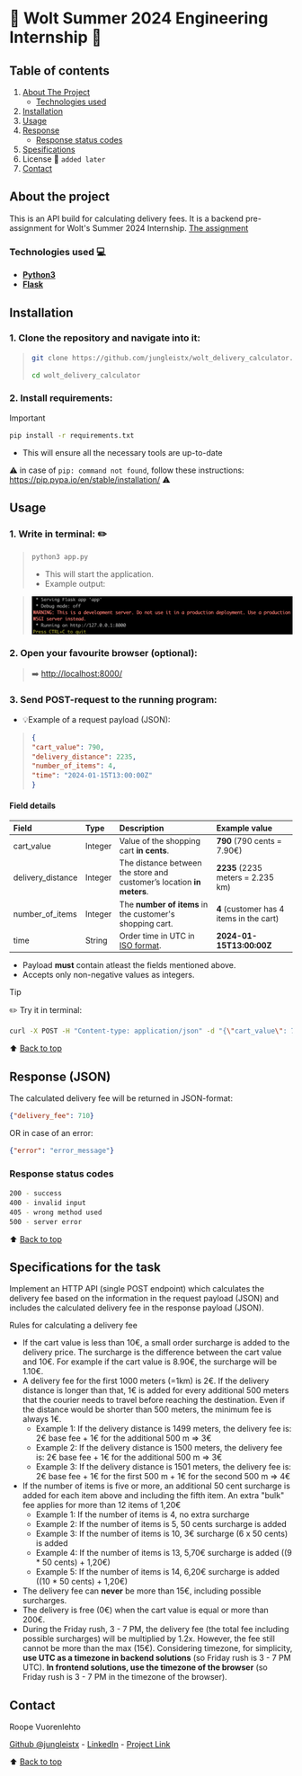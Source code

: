 # :pizza: Wolt Summer 2024 Engineering Internship :pizza:

## Table of contents
1. [About The Project](#about-the-project)
   * [Technologies used](#technologies-used-computer)
3. [Installation](#installation)
4. [Usage](#usage)
5. [Response](#response-json)
   * [Response status codes](#response-status-codes)
6. [Spesifications](#specifications-for-the-task)
7. License :construction: `added later`
8. [Contact](#contact)

<!-- 7. [License](#license) :construction: `added later`  -->

## About the project
This is an API build for calculating delivery fees. It is a backend pre-assignment for Wolt's Summer 2024 Internship.
[The assignment](https://github.com/woltapp/engineering-internship-2024)

### Technologies used :computer:
- **[Python3](https://docs.python.org/3/)**
- **[Flask](https://flask.palletsprojects.com/en/3.0.x/)**

## Installation
### 1. Clone the repository and navigate into it:
> ```bash
> git clone https://github.com/jungleistx/wolt_delivery_calculator.git
>   ```
> ```bash
> cd wolt_delivery_calculator
>   ```

### 2. Install requirements:
> [!IMPORTANT]
> ```bash
> pip install -r requirements.txt
> ```
> - This will ensure all the necessary tools are up-to-date
>
> :warning: in case of ```pip: command not found```,
> follow these instructions: https://pip.pypa.io/en/stable/installation/ :warning:

## Usage
### 1. Write in terminal: :pencil2:
> ```bash
> python3 app.py
> ```
> - This will start the application.
> - Example output:

> <p align="center" border="none">
>  <img alt="terminal_view" src="img/terminal_view.png" align="center">
> </p>


### 2. Open your favourite browser (optional):
> :arrow_right:  [http://localhost:8000/](http://localhost:8000/)

### 3. Send POST-request to the running program:
- :bulb:Example of a request payload (JSON):
> ```json
> {
> "cart_value": 790,
> "delivery_distance": 2235,
> "number_of_items": 4,
> "time": "2024-01-15T13:00:00Z"
> }
> ```
#### Field details

| Field             | Type  | Description                                                               | Example value                             |
|:---               |:---   |:---                                                                       |:---                                       |
|cart_value         |Integer|Value of the shopping cart __in cents__.                                   |__790__ (790 cents = 7.90€)                |
|delivery_distance  |Integer|The distance between the store and customer’s location __in meters__.      |__2235__ (2235 meters = 2.235 km)          |
|number_of_items    |Integer|The __number of items__ in the customer's shopping cart.                   |__4__ (customer has 4 items in the cart)   |
|time               |String |Order time in UTC in [ISO format](https://en.wikipedia.org/wiki/ISO_8601). |__2024-01-15T13:00:00Z__                   |
- Payload **must** contain atleast the fields mentioned above.
- Accepts only non-negative values as integers.
> [!TIP]
> :pencil2: Try it in terminal:
> ```bash
> curl -X POST -H "Content-type: application/json" -d "{\"cart_value\": 790, \"delivery_distance\": 2235, \"number_of_items\": 4, \"time\": \"2024-01-15T13:00:00Z\"}" "localhost:8000"
> ```
:arrow_up: [Back to top](#pizza-wolt-summer-2024-engineering-internship-pizza)

## Response (JSON)
The calculated delivery fee will be returned in JSON-format:
```json
{"delivery_fee": 710}
```
OR in case of an error:
```json
{"error": "error_message"}
```
### Response status codes
```bash
200 - success
400 - invalid input
405 - wrong method used
500 - server error
```
:arrow_up: [Back to top](#pizza-wolt-summer-2024-engineering-internship-pizza)
## Specifications for the task
Implement an HTTP API (single POST endpoint) which calculates the delivery fee based on the information in the request payload (JSON) and includes the calculated delivery fee in the response payload (JSON).

Rules for calculating a delivery fee
* If the cart value is less than 10€, a small order surcharge is added to the delivery price. The surcharge is the difference between the cart value and 10€. For example if the cart value is 8.90€, the surcharge will be 1.10€.
* A delivery fee for the first 1000 meters (=1km) is 2€. If the delivery distance is longer than that, 1€ is added for every additional 500 meters that the courier needs to travel before reaching the destination. Even if the distance would be shorter than 500 meters, the minimum fee is always 1€.
  * Example 1: If the delivery distance is 1499 meters, the delivery fee is: 2€ base fee + 1€ for the additional 500 m => 3€
  * Example 2: If the delivery distance is 1500 meters, the delivery fee is: 2€ base fee + 1€ for the additional 500 m => 3€
  * Example 3: If the delivery distance is 1501 meters, the delivery fee is: 2€ base fee + 1€ for the first 500 m + 1€ for the second 500 m => 4€
* If the number of items is five or more, an additional 50 cent surcharge is added for each item above and including the fifth item. An extra "bulk" fee applies for more than 12 items of 1,20€
  * Example 1: If the number of items is 4, no extra surcharge
  * Example 2: If the number of items is 5, 50 cents surcharge is added
  * Example 3: If the number of items is 10, 3€ surcharge (6 x 50 cents) is added
  * Example 4: If the number of items is 13, 5,70€ surcharge is added ((9 * 50 cents) + 1,20€)
  * Example 5: If the number of items is 14, 6,20€ surcharge is added ((10 * 50 cents) + 1,20€)
* The delivery fee can __never__ be more than 15€, including possible surcharges.
* The delivery is free (0€) when the cart value is equal or more than 200€.
* During the Friday rush, 3 - 7 PM, the delivery fee (the total fee including possible surcharges) will be multiplied by 1.2x. However, the fee still cannot be more than the max (15€). Considering timezone, for simplicity, **use UTC as a timezone in backend solutions** (so Friday rush is 3 - 7 PM UTC). **In frontend solutions, use the timezone of the browser** (so Friday rush is 3 - 7 PM in the timezone of the browser).

## Contact
Roope Vuorenlehto

[Github @jungleistx](https://github.com/jungleistx) -
[LinkedIn](https://www.linkedin.com/in/roope-vuorenlehto/) -
[Project Link](https://github.com/jungleistx/wolt_delivery_calculator)

:arrow_up: [Back to top](#pizza-wolt-summer-2024-engineering-internship-pizza)